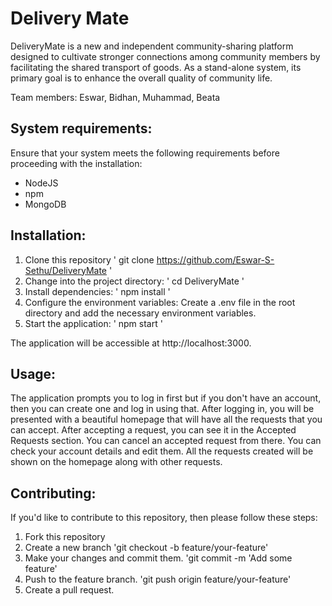 # Delivery Mate

DeliveryMate is a new and independent community-sharing platform designed to 
cultivate stronger connections among community members by facilitating the 
shared transport of goods. As a stand-alone system, its primary goal is to enhance 
the overall quality of community life.

Team members: Eswar, Bidhan, Muhammad, Beata

## System requirements:

Ensure that your system meets the following requirements before proceeding with the installation:
- NodeJS
- npm
- MongoDB

## Installation:

1. Clone this repository
   ' git clone https://github.com/Eswar-S-Sethu/DeliveryMate '
2. Change into the project directory:
   ' cd DeliveryMate '
3. Install dependencies:
   ' npm install '
4. Configure the environment variables:
   Create a .env file in the root directory and add the necessary environment variables.
5. Start the application:
   ' npm start '

The application will be accessible at http://localhost:3000.

## Usage:
The application prompts you to log in first but if you don't have an account, then you can create one and log in using that.
After logging in, you will be presented with a beautiful homepage that will have all the requests that you can accept. 
After accepting a request, you can see it in the Accepted Requests section. You can cancel an accepted request from there. 
You can check your account details and edit them. 
All the requests created will be shown on the homepage along with other requests. 

## Contributing:
If you'd like to contribute to this repository, then please follow these steps:

1. Fork this repository
2. Create a new branch
   'git checkout -b feature/your-feature'
3. Make your changes and commit them.
   'git commit -m 'Add some feature'
4. Push to the feature branch.
   'git push origin feature/your-feature'
5. Create a pull request.

